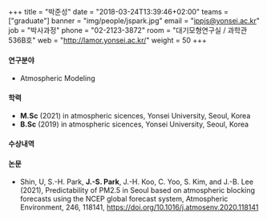 +++
title = "박준성"
date = "2018-03-24T13:39:46+02:00"
teams = ["graduate"]
banner = "img/people/jspark.jpg"
email = "ippjs@yonsei.ac.kr"
job = "박사과정"
phone = "02-2123-3872"
room = "대기모형연구실 / 과학관 536B호"
web = "http://lamor.yonsei.ac.kr/"
weight = 50
+++

#### 연구분야
+ Atmospheric Modeling

#### 학력
+ **M.Sc** (2021) in atmospheric sicences, Yonsei University, Seoul, Korea
+ **B.Sc** (2019) in atmospheric sicences, Yonsei University, Seoul, Korea

#### 수상내역

#### 논문
+ Shin, U, S.-H. Park, <b>J.-S. Park</b>, J.-H. Koo, C. Yoo, S. Kim, and J.-B. Lee (2021), Predictability of PM2.5 in Seoul based on atmospheric blocking forecasts using the NCEP global forecast system, Atmospheric Environment, 246, 118141, https://doi.org/10.1016/j.atmosenv.2020.118141